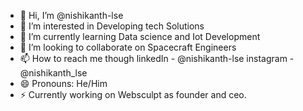 - 👋 Hi, I’m @nishikanth-lse
- 👀 I’m interested in Developing tech Solutions
- 🌱 I’m currently learning Data science and Iot Development
- 💞️ I’m looking to collaborate on Spacecraft Engineers
- 📫 How to reach me though
       linkedIn - @nishikanth-lse
       instagram - @nishikanth_lse
- 😄 Pronouns: He/Him
- ⚡ Currently working on Websculpt as founder and ceo.


